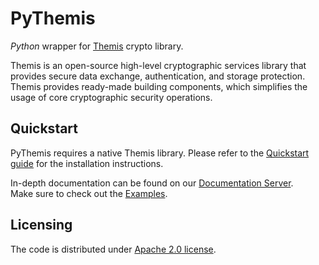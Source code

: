 # PyThemis

_Python_ wrapper for [Themis] crypto library.

Themis is an open-source high-level cryptographic services library that provides secure data exchange, authentication, and storage protection.
Themis provides ready-made building components, which simplifies the usage of core cryptographic security operations.

[Themis]: https://github.com/cossacklabs/themis

## Quickstart

PyThemis requires a native Themis library.
Please refer to the [Quickstart guide] for the installation instructions.

In-depth documentation can be found on our [Documentation Server].     
Make sure to check out the [Examples].
<!--

TODO: refer to simulators, code samples, and tests here

-->

[Quickstart guide]: https://docs.cossacklabs.com/pages/python-howto/
[Documentation Server]: https://docs.cossacklabs.com/products/themis/
[Examples]: /docs/examples/python


## Licensing

The code is distributed under [Apache 2.0 license].

[Apache 2.0 license]: /src/wrappers/themis/python/LICENSE
